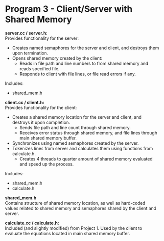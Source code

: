 # Program 3 - Client/Server with Shared Memory

**server.cc / server.h:**  
Provides functionality for the server:
- Creates named semaphores for the server and client, and destroys them upon termination.
- Opens shared memory created by the client:
    - Reads in file path and line numbers to from shared memory and reads specified file.
    - Responds to client with file lines, or file read errors if any.

Includes:
- shared_mem.h

**client.cc / client.h:**  
Provides functionality for the client:
- Creates a shared memory location for the server and client, and destroys it upon completion.
    - Sends file path and line count through shared memory.
    - Receives error status through shared memory, and file lines through main shared memory buffer.
- Synchronizes using named semaphores created by the server.
- Tokenizes lines from server and calculates them using functions from calculate.h.
    - Creates 4 threads to quarter amount of shared memory evaluated and speed up the process.

Includes:
- shared_mem.h
- calculate.h

**shared_mem.h**  
Contains structure of shared memory location, as well as hard-coded values related to shared memory and semaphores shared by the client and server.

**calculate.cc / calculate.h:**  
Included (and slightly modified) from Project 1. Used by the client to evaluate the equations located in main shared memory buffer.